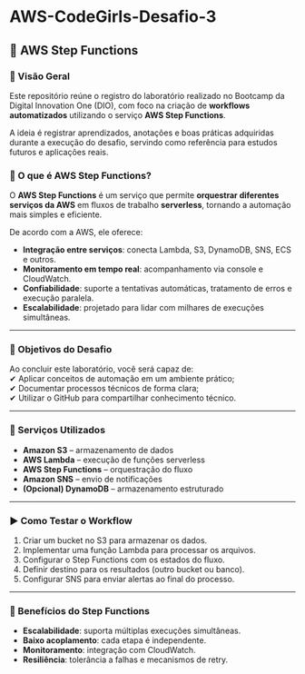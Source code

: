 # AWS-CodeGirls-Desafio-3 


## 🚀 AWS Step Functions 

### 📌 Visão Geral  
Este repositório reúne o registro do laboratório realizado no Bootcamp da Digital Innovation One (DIO), com foco na criação de **workflows automatizados** utilizando o serviço **AWS Step Functions**.

A ideia é registrar aprendizados, anotações e boas práticas adquiridas durante a execução do desafio, servindo como referência para estudos futuros e aplicações reais.

 
### 📖 O que é AWS Step Functions?  
O **AWS Step Functions** é um serviço que permite **orquestrar diferentes serviços da AWS** em fluxos de trabalho **serverless**, tornando a automação mais simples e eficiente.

De acordo com a AWS, ele oferece:  
- **Integração entre serviços**: conecta Lambda, S3, DynamoDB, SNS, ECS e outros.  
- **Monitoramento em tempo real**: acompanhamento via console e CloudWatch.  
- **Confiabilidade**: suporte a tentativas automáticas, tratamento de erros e execução paralela.  
- **Escalabilidade**: projetado para lidar com milhares de execuções simultâneas.  

---

### 🎯 Objetivos do Desafio  
Ao concluir este laboratório, você será capaz de:  
✔ Aplicar conceitos de automação em um ambiente prático;  
✔ Documentar processos técnicos de forma clara;  
✔ Utilizar o GitHub para compartilhar conhecimento técnico.  

---

### 🔧 Serviços Utilizados  
- **Amazon S3** – armazenamento de dados  
- **AWS Lambda** – execução de funções serverless  
- **AWS Step Functions** – orquestração do fluxo  
- **Amazon SNS** – envio de notificações  
- **(Opcional) DynamoDB** – armazenamento estruturado  

---

### ▶️ Como Testar o Workflow  
1. Criar um bucket no S3 para armazenar os dados.  
2. Implementar uma função Lambda para processar os arquivos.  
3. Configurar o Step Functions com os estados do fluxo.  
4. Definir destino para os resultados (outro bucket ou banco).  
5. Configurar SNS para enviar alertas ao final do processo.  

---

### 🚀 Benefícios do Step Functions  
- **Escalabilidade**: suporta múltiplas execuções simultâneas.  
- **Baixo acoplamento**: cada etapa é independente.  
- **Monitoramento**: integração com CloudWatch.  
- **Resiliência**: tolerância a falhas e mecanismos de retry.




